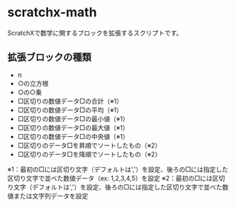# scratchx-math
ScratchXで数学に関するブロックを拡張するスクリプトです。  

## 拡張ブロックの種類
- π
- ○の立方根
- ○の○乗
- □区切りの数値データ□の合計（※1）
- □区切りの数値データ□の平均（※1）
- □区切りの数値データ□の最小値（※1）
- □区切りの数値データ□の最大値（※1）
- □区切りの数値データ□の中央値（※1）
- □区切りのデータ□を昇順でソートしたもの（※2）
- □区切りのデータ□を降順でソートしたもの（※2）

※1：最初の□には区切り文字（デフォルトは','）を設定、後ろの□には指定した区切り文字で並べた数値データ（ex: 1,2,3,4,5）を設定
※2：最初の□には区切り文字（デフォルトは','）を設定、後ろの□には指定した区切り文字で並べた数値または文字列データを設定
